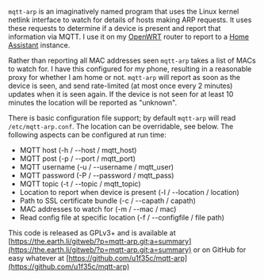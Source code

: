 ```mqtt-arp``` is an imaginatively named program that uses the Linux kernel netlink interface to watch for details of hosts making ARP requests. It uses these requests to determine if a device is present and report that information via MQTT. I use it on my [OpenWRT](https://openwrt.org/) router to report to a [Home Assistant](https://www.home-assistant.io/) instance.

Rather than reporting all MAC addresses seen ```mqtt-arp``` takes a list of MACs to watch for. I have this configured for my phone, resulting in a reasonable proxy for whether I am home or not. ```mqtt-arp``` will report as soon as the device is seen, and send rate-limited (at most once every 2 minutes) updates when it is seen again. If the device is not seen for at least 10 minutes the location will be reported as "unknown".

There is basic configuration file support; by default ```mqtt-arp``` will read ```/etc/mqtt-arp.conf```. The location can be overridable, see below. 
The following aspects can be configured at run time:

 * MQTT host (-h / --host / mqtt_host)
 * MQTT post (-p / --port / mqtt_port)
 * MQTT username (-u / --username / mqtt_user)
 * MQTT password (-P / --password / mqtt_pass)
 * MQTT topic (-t / --topic / mqtt_topic)
 * Location to report when device is present (-l / --location / location)
 * Path to SSL certificate bundle (-c / --capath / capath)
 * MAC addresses to watch for  (-m / --mac / mac)
 * Read config file at specific location (-f / --configfile / file path)

This code is released as GPLv3+ and is available at [https://the.earth.li/gitweb/?p=mqtt-arp.git;a=summary](https://the.earth.li/gitweb/?p=mqtt-arp.git;a=summary) or on GitHub for easy whatever at [https://github.com/u1f35c/mqtt-arp](https://github.com/u1f35c/mqtt-arp)
